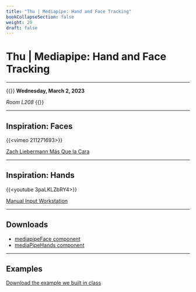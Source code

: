 ```yaml
---
title: "Thu | Mediapipe: Hand and Face Tracking"
bookCollapseSection: false
weight: 20
draft: false
---
```


# Thu | Mediapipe: Hand and Face Tracking

---

{{<hint info>}}
**Wednesday, March 2, 2023**

*Room L208*
{{</hint>}}

---

## Inspiration: Faces

{{<vimeo 211271693>}}

[Zach Liebermann Más Que la Cara](https://zachlieberman.medium.com/m%C3%A1s-que-la-cara-overview-48331a0202c0)

---

## Inspiration: Hands

{{<youtube 3paLKLZbRY4>}}

[Manual Input Workstation](http://www.tmema.org/mis/)

---

## Downloads

- [mediapipeFace component](../../tools-and-technology/mediapipe/examples/mediapipeFace.tox)
- [mediaPipeHands component](../../tools-and-technology/mediapipe/examples/mediapipeHands.tox)

---

## Examples

[Download the example we built in class](./files/mediapipeFace-example.toe)